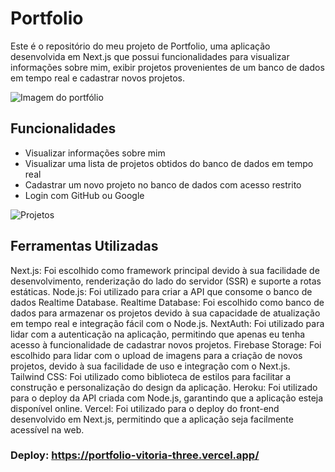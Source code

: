 # Portfolio
Este é o repositório do meu projeto de Portfolio, uma aplicação desenvolvida em Next.js que possui funcionalidades para visualizar informações sobre mim, exibir projetos provenientes de um banco de dados em tempo real e cadastrar novos projetos.


![Imagem do portfólio](https://firebasestorage.googleapis.com/v0/b/portf0lio-2b546.appspot.com/o/images%2Fporfolio-img.png?alt=media&token=704c816e-bfcf-4d5c-9bee-73f37a0c2577)

## Funcionalidades
- Visualizar informações sobre mim
- Visualizar uma lista de projetos obtidos do banco de dados em tempo real
- Cadastrar um novo projeto no banco de dados com acesso restrito
- Login com GitHub ou Google 

![Projetos](https://firebasestorage.googleapis.com/v0/b/portf0lio-2b546.appspot.com/o/images%2Fprojects.png?alt=media&token=c99cefee-f27a-4e80-bbc7-0cb550677cbd)

## Ferramentas Utilizadas
Next.js: Foi escolhido como framework principal devido à sua facilidade de desenvolvimento, renderização do lado do servidor (SSR) e suporte a rotas estáticas.
Node.js: Foi utilizado para criar a API que consome o banco de dados Realtime Database.
Realtime Database: Foi escolhido como banco de dados para armazenar os projetos devido à sua capacidade de atualização em tempo real e integração fácil com o Node.js.
NextAuth: Foi utilizado para lidar com a autenticação na aplicação, permitindo que apenas eu tenha acesso à funcionalidade de cadastrar novos projetos.
Firebase Storage: Foi escolhido para lidar com o upload de imagens para a criação de novos projetos, devido à sua facilidade de uso e integração com o Next.js.
Tailwind CSS: Foi utilizado como biblioteca de estilos para facilitar a construção e personalização do design da aplicação.
Heroku: Foi utilizado para o deploy da API criada com Node.js, garantindo que a aplicação esteja disponível online.
Vercel: Foi utilizado para o deploy do front-end desenvolvido em Next.js, permitindo que a aplicação seja facilmente acessível na web.

### Deploy: https://portfolio-vitoria-three.vercel.app/
